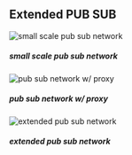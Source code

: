 ## Extended PUB SUB
![small scale pub sub network](https://zguide.zeromq.org/images/fig12.png)
##### small scale pub sub network

![pub sub network w/ proxy](https://zguide.zeromq.org/images/fig13.png)
##### pub sub network w/ proxy

![extended pub sub network](https://zguide.zeromq.org/images/fig14.png)
##### extended pub sub network
